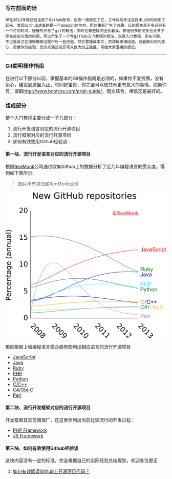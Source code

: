 ### 写在前面的话

	早在2012年就已经注册了Github账号，后面一直疏忽了它，工作以后专注在技术上的时间多了起来，发现Github这真的是一个amazon的地方，所以重新产生了兴趣，玩到现在差不多已经有一个月的时间，慢慢的熟悉了git的玩法，同时也有些疑问困扰着我，相信很多新朋友也会多少存在这些方面的问题，所以产生了一个写github入门教程的想法，说是入门教程，实在汗颜，不过是自己在慢慢摸索过程中的一些经验，然后整理成本文，资深玩家请绕道，或者献出你的爱心，贡献你的经验，您的点滴述说却带来巨大的正能量，带给大家温暖的感觉。

---

### Git简明操作指南
在进行以下部分以前，掌握基本的Git操作指南是必须的，如果你不爱折腾，没有耐心，建议到这里为止，时间好宝贵，你完全可以做其他更有意义的事情，如果你有，请戳<http://www.bootcss.com/p/git-guide/>，图文结合，相信这是最好的。


### 组成部分

整个入门教程主要分成一下几部分：

1. 流行开发语言对应的流行开源项目
2. 流行框架对应的流行开源项目
3. 如何有效使用Github经验谈 

#### 第一块、流行开发语言对应的流行开源项目
根据[RedMonk](http://redmonk.com/dberkholz/2014/05/02/github-language-trends-and-the-fragmenting-landscape/)公司通过收集Github上的数据分析了近几年编程语言的受众度。得到如下图所示:
> 图片所有权归属RedMonk公司

![Code](/images/github_new_repos-custom.png)

那就根据上幅编程语言受众趋势图列出相应语言的流行开源项目

- [JavaScript](javascript.md)
- [Java](java.md)
- [Ruby](ruby.md)
- [PHP](php.md)
- [Python](python.md)
- [C/C++](c-c_plus.md)
- [C#/Obj-C](obj-c.md)
- [Perl](perl.md)

#### 第二块、流行开发框架对应的流行开源项目
开发框架其实范围很广，在这里罗列出当前比较流行的开发过程：

- [PHP Framework](php-framework.md)
- [JS Framework](js-framework.md)

#### 第三块、如何有效使用Github经验谈
这块内容没有一定的标准，完全根据自己的实际经验总结得到，欢迎各位更正

1. [如何有效阅读Github上开源项目代码？](http://www.zhihu.com/question/26480537)


